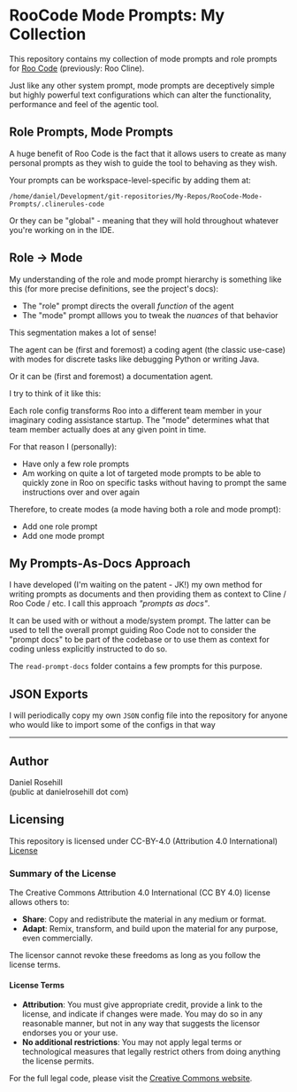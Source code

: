# RooCode Mode Prompts: My Collection

 This repository contains my collection of mode prompts and role prompts for [Roo Code](https://github.com/RooVetGit/Roo-Code) (previously: Roo Cline).

Just like any other system prompt, mode prompts are deceptively simple but highly powerful text configurations which can alter the functionality, performance and feel of the agentic tool. 

## Role Prompts, Mode Prompts

A huge benefit of Roo Code is the fact that it allows users to create as many personal prompts as they wish to guide the tool to behaving as they wish. 

Your prompts can be workspace-level-specific by adding them at:

`/home/daniel/Development/git-repositories/My-Repos/RooCode-Mode-Prompts/.clinerules-code`

Or they can be "global" - meaning that they will hold throughout whatever you're working on in the IDE.

## Role  -> Mode 

My understanding of the role and mode prompt hierarchy is something like this (for more precise definitions, see the project's docs):

- The "role" prompt directs the overall *function* of the agent 
- The "mode" prompt alllows you to tweak the *nuances* of that behavior  

This segmentation makes a lot of sense!

The agent can be (first and foremost) a coding agent (the classic use-case) with modes for discrete tasks like debugging Python or writing Java. 

Or it can be (first and foremost) a documentation agent. 

I try to think of it like this:

Each role config transforms Roo into a different team member in your imaginary coding assistance startup. The "mode" determines what that team member actually does at any given point in time. 

For that reason I (personally):

- Have only a few role prompts  
- Am working on quite a lot of targeted mode prompts to be able to quickly zone in Roo on specific tasks without having to prompt the same instructions over and over again  

Therefore, to create modes (a mode having both a role and mode prompt):

- Add one role prompt  
- Add one mode prompt  

## My Prompts-As-Docs Approach 
 
 I have developed (I'm waiting on the patent - JK!) my own method for writing prompts as documents and then providing them as context to Cline / Roo Code / etc. I call this approach *"prompts as docs"*. 

It can be used with or without a mode/system prompt. The latter can be used to tell the overall prompt guiding Roo Code not to consider the "prompt docs" to be part of the codebase or to use them as context for coding unless explicitly instructed to do so. 

The `read-prompt-docs` folder contains a few prompts for this purpose. 

## JSON Exports

I will periodically copy my own `JSON` config file into the repository for anyone who would like to import some of the configs in that way

---

## Author

Daniel Rosehill  
(public at danielrosehill dot com)

## Licensing

This repository is licensed under CC-BY-4.0 (Attribution 4.0 International) 
[License](https://creativecommons.org/licenses/by/4.0/)

### Summary of the License
The Creative Commons Attribution 4.0 International (CC BY 4.0) license allows others to:
- **Share**: Copy and redistribute the material in any medium or format.
- **Adapt**: Remix, transform, and build upon the material for any purpose, even commercially.

The licensor cannot revoke these freedoms as long as you follow the license terms.

#### License Terms
- **Attribution**: You must give appropriate credit, provide a link to the license, and indicate if changes were made. You may do so in any reasonable manner, but not in any way that suggests the licensor endorses you or your use.
- **No additional restrictions**: You may not apply legal terms or technological measures that legally restrict others from doing anything the license permits.

For the full legal code, please visit the [Creative Commons website](https://creativecommons.org/licenses/by/4.0/legalcode).